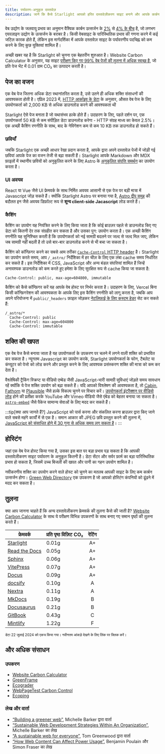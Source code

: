 ```yaml
---
title: पर्यावरण-अनुकूल दस्तावेज़
description: जानें कि कैसे Starlight आपको हरित दस्तावेज़ीकरण साइट बनाने और आपके कार्बन निशान को कम करने में मदद कर सकता है।
---
```


वेब उद्योग के जलवायु प्रभाव का अनुमान वैश्विक कार्बन उत्सर्जन के [2%][sf] से [4% के बीच][bbc] है, जो लगभग एयरलाइन उद्योग के उत्सर्जन के बराबर है।
किसी वेबसाइट के पारिस्थितिक प्रभाव की गणना करने में कई जटिल कारक होते हैं, लेकिन इस मार्गदर्शिका में आपके दस्तावेज़ साइट के पर्यावरणीय पदचिह्न को कम करने के लिए कुछ युक्तियां शामिल हैं।

अच्छी खबर यह है कि Starlight को चुनना एक बेहतरीन शुरुआत है।
Website Carbon Calculator के अनुसार, यह साइट [परीक्षण किए गए 99% वेब पेजों की तुलना में अधिक स्वच्छ है][sl-carbon], जो प्रति पेज भेंट में 0.01 ग्राम CO₂ का उत्पादन करती है।

## पेज का वजन

एक वेब पेज जितना अधिक डेटा स्थानांतरित करता है, उसे उतने ही अधिक शक्ति संसाधनों की आवश्यकता होती है।
एप्रिल 2023 में, [HTTP आर्काइव के डेटा][http] के अनुसार, औसत वेब पेज के लिए उपयोगकर्ता को 2,000 KB से अधिक डाउनलोड करने की आवश्यकता थी

Starlight ऐसे पेज बनाता है जो यथासंभव हल्के होते हैं।
उदाहरण के लिए, पहले दर्शन पर, एक उपयोगकर्ता 50 KB से कम संपीड़ित डेटा डाउनलोड करेगा - HTTP संग्रह माध्य का केवल 2.5%।
एक अच्छी कैशिंग रणनीति के साथ, बाद के नेविगेशन कम से कम 10 KB तक डाउनलोड हो सकते हैं।

### छवियाँ

जबकि Starlight एक अच्छी आधार रेखा प्रदान करता है, आपके द्वारा अपने दस्तावेज़ पेजों में जोड़ी गई छवियां आपके पेज का वजन तेजी से बढ़ा सकती हैं।
Starlight आपके Markdown और MDX फ़ाइलों में स्थानीय छवियों को अनुकूलित करने के लिए Astro के [अनुकूलित संपत्ति समर्थन][assets] का उपयोग करता है।

### UI अवयव

React या Vue जैसे UI फ्रेमवर्क के साथ निर्मित अवयव आसानी से एक पेज पर बड़ी मात्रा में Javascript जोड़ सकते हैं।
क्योंकि Starlight Astro पर बनाया गया है, [Astro द्वीप समूह][islands] की बदौलत इन जैसे अवयव डिफ़ॉल्ट रूप से **शून्य client-side Jacascript** लोड करते हैं।

### कैशिंग

कैशिंग का उपयोग यह नियंत्रित करने के लिए किया जाता है कि कोई ब्राउज़र पहले से डाउनलोड किए गए डेटा को कितनी देर तक संग्रहीत कर सकता है और उसका पुन: उपयोग करता है।
एक अच्छी कैशिंग रणनीति यह सुनिश्चित करती है कि उपयोगकर्ता को नई सामग्री बदलने पर जल्द से जल्द मिल जाए, लेकिन जब सामग्री नहीं बदली है तो उसे बार-बार डाउनलोड करने से भी बचा जा सकता है।

कैशिंग को कॉन्फ़िगर करने का सबसे आम तरीका [`Cache-Control` HTTP header][cache] है।
Starlight का उपयोग करते समय, आप `/_astro/` निर्देशिका में हर चीज़ के लिए एक लंबा cache समय निर्धारित कर सकते हैं।
इस निर्देशिका में CSS, JavaScript और अन्य बंडल संपत्तियां शामिल हैं जिन्हें अनावश्यक डाउनलोड को कम करते हुए हमेशा के लिए सुरक्षित रूप से cache किया जा सकता है:

```
Cache-Control: public, max-age=604800, immutable
```

कैशिंग को कैसे कॉन्फ़िगर करें यह आपके वेब होस्ट पर निर्भर करता है। उदाहरण के लिए, Vercel बिना किसी कॉन्फ़िगरेशन की आवश्यकता के आपके लिए इस कैशिंग रणनीति को लागू करता है, जबकि आप अपने परियोजना में `public/_headers` फ़ाइल जोड़कर [नेटलिफाई के लिए कस्टम हेडर][ntl-headers] सेट कर सकते हैं:

```
/_astro/*
  Cache-Control: public
  Cache-Control: max-age=604800
  Cache-Control: immutable
```

[cache]: https://csswizardry.com/2019/03/cache-control-for-civilians/
[ntl-headers]: https://docs.netlify.com/routing/headers/

## शक्ति की खपत

एक वेब पेज कैसे बनाया जाता है यह उपयोगकर्ता के उपकरण पर चलने में लगने वाली शक्ति को प्रभावित कर सकता है।
न्यूनतम Javascript का उपयोग करके, Starlight उपयोगकर्ता के फोन, टैबलेट या कंप्यूटर को पेजो को लोड करने और प्रस्तुत करने के लिए आवश्यक प्रसंस्करण शक्ति की मात्रा को कम कर देता है।

वैश्लेषिकी ट्रैकिंग स्क्रिप्ट या वीडियो एम्बेड जैसी JavaScript-भारी सामग्री सुविधाएं जोड़ते समय सावधान रहें क्योंकि ये पेज शक्ति उपयोग को बढ़ा सकते हैं।
यदि आपको विश्लेषण की आवश्यकता है, तो [Cabin][cabin], [Fathom][fathom] या [Plausible][plausible] जैसे हल्के विकल्प चुनने पर विचार करें।
[उपयोगकर्ता इंटरैक्शन पर वीडियो लोड][lazy-video] होने की प्रतीक्षा करके YouTube और Vimeo वीडियो जैसे एंबेड को बेहतर बनाया जा सकता है।
[`astro-embed`][embed] जैसे पैकेज सामान्य सेवाओं के लिए मदद कर सकते हैं।

:::tip[क्या आप जानते हैं?]
JavaScript को पार्स करना और संकलित करना ब्राउज़र द्वारा किए जाने वाले सबसे महंगे कार्यों में से एक है।
समान आकार की JPEG छवि प्रस्तुत करने की तुलना में, [JavaScript को संसाधित होने में 30 गुना से अधिक समय लग सकता है][cost-of-js]।
:::

[cabin]: https://withcabin.com/
[fathom]: https://usefathom.com/
[plausible]: https://plausible.io/
[lazy-video]: https://web.dev/iframe-lazy-loading/
[embed]: https://www.npmjs.com/package/astro-embed
[cost-of-js]: https://medium.com/dev-channel/the-cost-of-javascript-84009f51e99e

## होस्टिंग

जहां एक वेब पेज होस्ट किया गया है, उसका इस बात पर बड़ा प्रभाव पड़ सकता है कि आपकी दस्तावेज़ीकरण साइट पर्यावरण के अनुकूल कितनी है।
डेटा सेंटर और सर्वर फ़ार्म का बड़ा पारिस्थितिक प्रभाव हो सकता है, जिसमें उच्च बिजली की खपत और पानी का गहन उपयोग शामिल है।

नवीकरणीय शक्ति का उपयोग करने वाले होस्ट को चुनने का मतलब आपकी साइट के लिए कम कार्बन उत्सर्जन होगा। [Green Web Directory][gwb] एक उपकरण है जो आपको होस्टिंग कंपनियों को ढूंढने में मदद कर सकता है।

[gwb]: https://www.thegreenwebfoundation.org/directory/

## तुलना

क्या आप जानना चाहते हैं कि अन्य दस्तावेज़ीकरण फ्रेमवर्क की तुलना कैसे की जाती है?
[Website Carbon Calculator][wcc] के साथ ये परीक्षण विभिन्न उपकरणों के साथ बनाए गए समान पृष्ठों की तुलना करते हैं।

| फ्रेमवर्क                   | प्रति पृष्ठ विज़िट CO₂ | रेटिंग |
| --------------------------- | ---------------------- | :----: |
| [Starlight][sl-carbon]      | 0.01g                  |   A+   |
| [Read the Docs][rtd-carbon] | 0.05g                  |   A+   |
| [Sphinx][sx-carbon]         | 0.06g                  |   A+   |
| [VitePress][vp-carbon]      | 0.07g                  |   A+   |
| [Docus][dc-carbon]          | 0.09g                  |   A+   |
| [docsify][dy-carbon]        | 0.10g                  |   A    |
| [Nextra][nx-carbon]         | 0.11g                  |   A    |
| [MkDocs][mk-carbon]         | 0.19g                  |   B    |
| [Docusaurus][ds-carbon]     | 0.21g                  |   B    |
| [GitBook][gb-carbon]        | 0.43g                  |   C    |
| [Mintlify][mt-carbon]       | 1.22g                  |   F    |

<small>डेटा 22 जुलाई 2024 को एकत्र किया गया। नवीनतम आंकड़े देखने के लिए लिंक पर क्लिक करें।</small>

[sl-carbon]: https://www.websitecarbon.com/website/starlight-astro-build-getting-started/
[vp-carbon]: https://www.websitecarbon.com/website/vitepress-dev-guide-what-is-vitepress/
[dc-carbon]: https://www.websitecarbon.com/website/docus-dev-introduction-getting-started/
[sx-carbon]: https://www.websitecarbon.com/website/sphinx-doc-org-en-master-usage-quickstart-html/
[mk-carbon]: https://www.websitecarbon.com/website/mkdocs-org-getting-started/
[nx-carbon]: https://www.websitecarbon.com/website/nextra-site-docs-docs-theme-start/
[dy-carbon]: https://www.websitecarbon.com/website/docsify-js-org/
[ds-carbon]: https://www.websitecarbon.com/website/docusaurus-io-docs/
[rtd-carbon]: https://www.websitecarbon.com/website/docs-readthedocs-io-en-stable-index-html/
[gb-carbon]: https://www.websitecarbon.com/website/docs-gitbook-com/
[mt-carbon]: https://www.websitecarbon.com/website/mintlify-com-docs-quickstart/

## और अधिक संसाधन

### उपकरण

- [Website Carbon Calculator][wcc]
- [GreenFrame](https://greenframe.io/)
- [Ecograder](https://ecograder.com/)
- [WebPageTest Carbon Control](https://www.webpagetest.org/carbon-control/)
- [Ecoping](https://ecoping.earth/)

### लेख और वार्ता

- [“Building a greener web”](https://youtu.be/EfPoOt7T5lg), Michelle Barker द्वारा वार्ता
- [“Sustainable Web Development Strategies Within An Organization”](https://www.smashingmagazine.com/2022/10/sustainable-web-development-strategies-organization/), Michelle Barker का लेख
- [“A sustainable web for everyone”](https://2021.stateofthebrowser.com/speakers/tom-greenwood/), Tom Greenwood द्वारा वार्ता
- [“How Web Content Can Affect Power Usage”](https://webkit.org/blog/8970/how-web-content-can-affect-power-usage/), Benjamin Poulain और Simon Fraser का लेख

[sf]: https://www.sciencefocus.com/science/what-is-the-carbon-footprint-of-the-internet/
[bbc]: https://www.bbc.com/future/article/20200305-why-your-internet-habits-are-not-as-clean-as-you-think
[http]: https://httparchive.org/reports/state-of-the-web
[assets]: https://docs.astro.build/hi/guides/assets/
[islands]: https://docs.astro.build/hi/concepts/islands/
[wcc]: https://www.websitecarbon.com/
